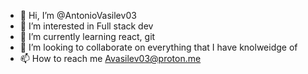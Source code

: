 - 👋 Hi, I’m @AntonioVasilev03
- 👀 I’m interested in Full stack dev
- 🌱 I’m currently learning react, git
- 💞️ I’m looking to collaborate on everything that I have knolweidge of
- 📫 How to reach me Avasilev03@proton.me

<!---
AntonioVasilev03/AntonioVasilev03 is a ✨ special ✨ repository because its `README.md` (this file) appears on your GitHub profile.
You can click the Preview link to take a look at your changes.
--->
